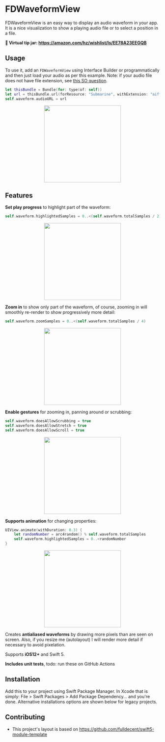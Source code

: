 # FDWaveformView

FDWaveformView is an easy way to display an audio waveform in your app. It is a nice visualization to show a playing audio file or to select a position in a file.

**:hatching_chick: Virtual tip jar: https://amazon.com/hz/wishlist/ls/EE78A23EEGQB**

Usage
-----

To use it, add an `FDWaveformView` using Interface Builder or programmatically and then just load your audio as per this example. Note: if your audio file does not have file extension, see <a href="https://stackoverflow.com/questions/9290972/is-it-possible-to-make-avurlasset-work-without-a-file-extension">this SO question</a>.

```swift
let thisBundle = Bundle(for: type(of: self))
let url = thisBundle.url(forResource: "Submarine", withExtension: "aiff")
self.waveform.audioURL = url
```

<p align="center">
<img src="https://i.imgur.com/5N7ozog.png" width=250>
</p>

Features
--------

**Set play progress** to highlight part of the waveform:

```swift
self.waveform.highlightedSamples = 0..<(self.waveform.totalSamples / 2)
```

<p align="center">
<img src="https://i.imgur.com/fRrHiRP.png" width=250>
</p>

**Zoom in** to show only part of the waveform, of course, zooming in will smoothly re-render to show progressively more detail:

```swift
self.waveform.zoomSamples = 0..<(self.waveform.totalSamples / 4)
```

<p align="center">
<img src="https://i.imgur.com/JQOKQ3o.png" width=250>
</p>

**Enable gestures** for zooming in, panning around or scrubbing:

```swift
self.waveform.doesAllowScrubbing = true
self.waveform.doesAllowStretch = true
self.waveform.doesAllowScroll = true
```

<p align="center">
<img src="https://i.imgur.com/8oR7cpq.gif" width=250 loop=infinite>
</p>

**Supports animation** for changing properties:

```swift
UIView.animate(withDuration: 0.3) {
    let randomNumber = arc4random() % self.waveform.totalSamples
    self.waveform.highlightedSamples = 0..<randomNumber
}
```

<p align="center">
<img src="https://i.imgur.com/EgxXaCY.gif" width=250 loop=infinite>
</p>


Creates **antialiased waveforms** by drawing more pixels than are seen on screen. Also, if you resize me (autolayout) I will render more detail if necessary to avoid pixelation.

Supports **iOS12+** and Swift 5.

**Includes unit tests**, todo: run these on GitHub Actions

## Installation

Add this to your project using Swift Package Manager. In Xcode that is simply: File > Swift Packages > Add Package Dependency... and you're done. Alternative installations options are shown below for legacy projects.

## Contributing

* This project's layout is based on https://github.com/fulldecent/swift5-module-template
